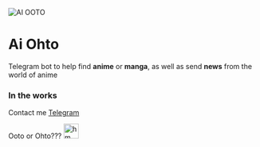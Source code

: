 ![AI OOTO](https://w.wallhaven.cc/full/57/wallhaven-577221.jpg)
# Ai Ohto 
Telegram bot to help find <b>anime</b> or <b>manga</b>, as well as send <b>news</b> from the world of anime


### In the works
Contact me [Telegram](https://t.me/waydk)

Ooto or Ohto??? <img src="https://emojis.slackmojis.com/emojis/images/1615441132/19669/hmm.gif?1615441132" alt="hm" width="30px" height="30px"/>
